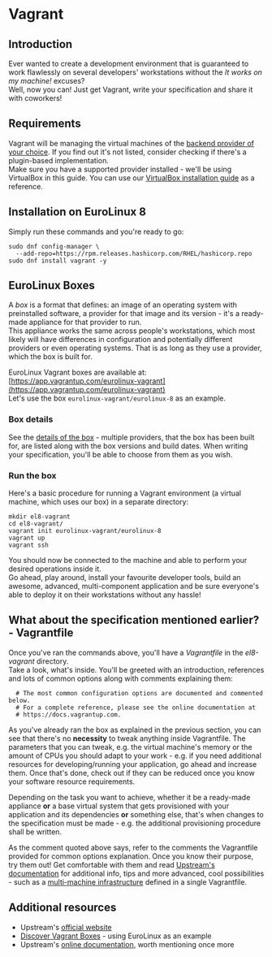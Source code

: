 # Vagrant

## Introduction

Ever wanted to create a development environment that is guaranteed to
work flawlessly on several developers' workstations without the *It
works on my machine!* excuses?  
Well, now you can! Just get Vagrant, write your specification and share
it with coworkers!  

## Requirements

Vagrant will be managing the virtual machines of the [backend provider
of your choice](https://www.vagrantup.com/docs/providers). If you find
out it's not listed, consider checking if there's a plugin-based
implementation.  
Make sure you have a supported provider installed - we'll be using
VirtualBox in this guide. You can use our [VirtualBox installation
guide](../HowTo/virtualbox.md) as a reference.  

## Installation on EuroLinux 8

Simply run these commands and you're ready to go:  

```
sudo dnf config-manager \
  --add-repo=https://rpm.releases.hashicorp.com/RHEL/hashicorp.repo
sudo dnf install vagrant -y
```

## EuroLinux Boxes

A *box* is a format that defines: an image of an operating system with
preinstalled software, a provider for that image and its version - it's
a ready-made appliance for that provider to run.  
This appliance works the same across people's workstations, which most
likely will have differences in configuration and potentially different
providers or even operating systems. That is as long as they use a
provider, which the box is built for.  

EuroLinux Vagrant boxes are available at:
[https://app.vagrantup.com/eurolinux-vagrant](https://app.vagrantup.com/eurolinux-vagrant)  
Let's use the box `eurolinux-vagrant/eurolinux-8` as an example.  

### Box details

See the [details of the
box](https://app.vagrantup.com/eurolinux-vagrant/boxes/eurolinux-8) -
multiple providers, that the box has been built for, are listed along
with the box versions and build dates. When writing your specification,
you'll be able to choose from them as you wish.

### Run the box

Here's a basic procedure for running a Vagrant environment (a virtual
machine, which uses our box) in a separate directory:  

```
mkdir el8-vagrant
cd el8-vagrant/
vagrant init eurolinux-vagrant/eurolinux-8
vagrant up
vagrant ssh
```

You should now be connected to the machine and able to perform your
desired operations inside it.  
Go ahead, play around, install your favourite developer tools, build an
awesome, advanced, multi-component application and be sure everyone's
able to deploy it on their workstations without any hassle!  

## What about the specification mentioned earlier? - Vagrantfile

Once you've ran the commands above, you'll have a *Vagrantfile* in the
*el8-vagrant* directory.  
Take a look, what's inside. You'll be greeted with an introduction,
references and lots of common options along with comments explaining
them:  

```
  # The most common configuration options are documented and commented below.
  # For a complete reference, please see the online documentation at
  # https://docs.vagrantup.com.
```

As you've already ran the box as explained in the previous section, you
can see that there's no **necessity** to tweak anything inside
Vagrantfile. The parameters that you can tweak, e.g. the virtual
machine's memory or the amount of CPUs you should adapt to your work -
e.g. if you need additional resources for developing/running your
application, go ahead and increase them. Once that's done, check out if
they can be reduced once you know your software resource requirements.

Depending on the task you want to achieve, whether it be a ready-made
appliance **or** a base virtual system that gets provisioned with your
application and its dependencies **or** something else, that's when
changes to the specification must be made - e.g. the additional
provisioning procedure shall be written.

As the comment quoted above says, refer to the comments the Vagrantfile
provided for common options explanation. Once you know their purpose,
try them out! Get comfortable with them and read [Upstream's 
documentation](https://docs.vagrantup.com/) for additional info, tips
and more advanced, cool possibilities - such as a [multi-machine 
infrastructure](https://www.vagrantup.com/docs/multi-machine) defined in
a single Vagrantfile.

## Additional resources

- Upstream's [official website](https://www.vagrantup.com/)
- [Discover Vagrant Boxes](https://app.vagrantup.com/boxes/search?&q=eurolinux)
  \- using EuroLinux as an example
- Upstream's [online documentation](https://docs.vagrantup.com.), worth
  mentioning once more
